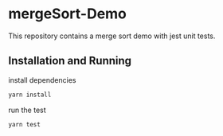 # mergeSort-Demo

This repository contains a merge sort demo with jest unit tests.

## Installation and Running

install dependencies
```bash
yarn install
```

run the test
```bash
yarn test
```

